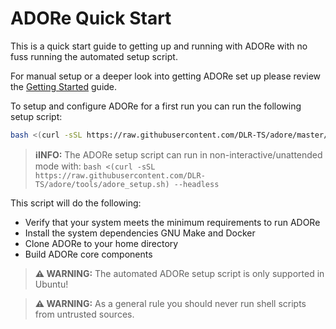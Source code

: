 # ADORe Quick Start
This is a quick start guide to getting up and running with ADORe with no fuss
running the automated setup script.

For manual setup or a deeper look into getting ADORe set up please review the 
[Getting Started](getting_started/getting_started.md) guide.

To setup and configure ADORe for a first run you can run the following setup script:
```bash
bash <(curl -sSL https://raw.githubusercontent.com/DLR-TS/adore/master/tools/adore_setup.sh)
```

> **ℹ️INFO:**
> The ADORe setup script can run in non-interactive/unattended mode with:
`bash <(curl -sSL https://raw.githubusercontent.com/DLR-TS/adore/tools/adore_setup.sh) --headless`

This script will do the following:
 
 - Verify that your system meets the minimum requirements to run ADORe 
 - Install the system dependencies GNU Make and Docker
 - Clone ADORe to your home directory
 - Build ADORe core components

> **⚠️ WARNING:**
> The automated ADORe setup script is only supported in Ubuntu!

> **⚠️  WARNING:**
> As a general rule you should never run shell scripts from untrusted sources. 




